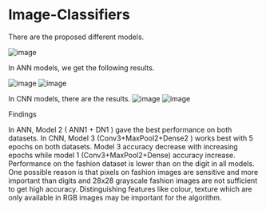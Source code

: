 # Image-Classifiers

There are the proposed different models.

![image](https://user-images.githubusercontent.com/47670208/161647115-f6d7df45-812b-4ff2-8bdd-6b313f9f5039.png)

In ANN models, we get the following results. 

![image](https://user-images.githubusercontent.com/47670208/161647292-dfa89281-657b-4274-b1a2-23e05ba4df28.png)
![image](https://user-images.githubusercontent.com/47670208/161647459-5e9ae417-00bf-4df3-a6f6-82470a984351.png)

In CNN models, there are the results.
![image](https://user-images.githubusercontent.com/47670208/161647518-e3e5a330-1216-46e3-a956-f9a76c9ef898.png)
![image](https://user-images.githubusercontent.com/47670208/161647570-c0ddc711-a3c3-4023-9391-2de881292a1c.png)

Findings

In ANN, Model 2 ( ANN1 + DN1 ) gave the best performance on both datasets.
In CNN, Model 3 (Conv3+MaxPool2+Dense2 ) works best with 5 epochs on both datasets.
Model 3 accuracy decrease with increasing epochs while model 1 (Conv3+MaxPool2+Dense) accuracy increase.
Performance on the fashion dataset is lower than on the digit in all models. One possible reason is that pixels on fashion images are sensitive and more important than digits and  28x28 grayscale fashion images are not sufficient to get high accuracy. Distinguishing features like colour, texture which are only available in RGB images may be important for the algorithm. 
